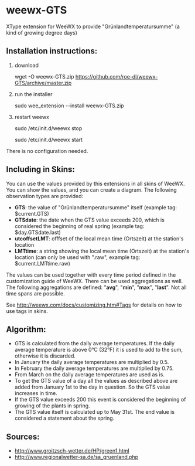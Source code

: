 # weewx-GTS
XType extension for WeeWX to provide "Grünlandtemperatursumme" (a kind of growing degree days)

## Installation instructions:

1) download

   wget -O weewx-GTS.zip https://github.com/roe-dl/weewx-GTS/archive/master.zip

2) run the installer

   sudo wee_extension --install weewx-GTS.zip

3) restart weewx

   sudo /etc/init.d/weewx stop
   
   sudo /etc/init.d/weewx start

There is no configuration needed.

## Including in Skins:

You can use the values provided by this extensions in all skins of WeeWX. You can show the values, and you can create a diagram. The following observation types are provided:

* **GTS**: the value of "Grünlandtemperatursumme" itself (example tag: $current.GTS)
* **GTSdate**: the date when the GTS value exceeds 200, which is considered the beginning of real spring (example tag: $day.GTSdate.last)
* **utcoffsetLMT**: offfset of the local mean time (Ortszeit) at the station's location
* **LMTtime**: a string showing the local mean time (Ortszeit) at the station's location (can only be used with ".raw", example tag: $current.LMTtime.raw)

The values can be used together with every time period defined in the customization guide of WeeWX. There can be used aggregations as well. The following aggregations are defined: "**avg**", "**min**", "**max**", "**last**". Not all time spans are possible. 

See http://weewx.com/docs/customizing.htm#Tags for details on how to use tags in skins.

## Algorithm:

* GTS is calculated from the daily average temperatures. If the daily average temperature is above 0°C (32°F) it is used to add to the sum, otherwise it is discarded.
* In January the daily average temperatures are multiplied by 0.5.
* In February the daily average temperatures are multiplied by 0.75.
* From March on the daily average temperatures are used as is.
* To get the GTS value of a day all the values as described above are added from January 1st to the day in question. So the GTS value increases in time.
* If the GTS value exceeds 200 this event is considered the beginning of growing of the plants in spring.
* The GTS value itself is calculated up to May 31st. The end value is considered a statement about the spring.

## Sources:

* http://www.groitzsch-wetter.de/HP/green1.html
* http://www.regionalwetter-sa.de/sa_gruenland.php
